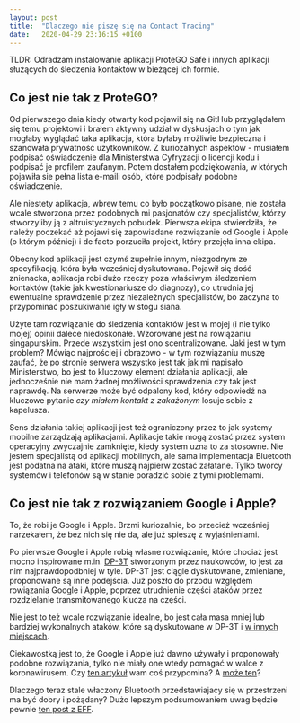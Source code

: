 ```yaml
---
layout: post
title:  "Dlaczego nie piszę się na Contact Tracing"
date:   2020-04-29 23:16:15 +0100
---
```


TLDR: Odradzam instalowanie aplikacji ProteGO Safe i innych aplikacji służących do śledzenia kontaktów w bieżącej ich formie.

## Co jest nie tak z ProteGO?

Od pierwszego dnia kiedy otwarty kod pojawił się na GitHub przyglądałem się temu projektowi i brałem aktywny
udział w dyskusjach o tym jak mogłaby wyglądać taka aplikacja, która byłaby możliwie bezpieczna i szanowała prywatność
użytkowników. Z kuriozalnych aspektów - musiałem podpisać oświadczenie dla Ministerstwa Cyfryzacji o licencji kodu
i podpisać je profilem zaufanym. Potem dostałem podziękowania, w których pojawiła sie pełna lista e-maili osób, które
podpisały podobne oświadczenie.

Ale niestety aplikacja, wbrew temu co było początkowo pisane, nie została wcale stworzona przez podobnych mi pasjonatów
czy specjalistów, którzy stworzyliby ją z altruistycznych pobudek. Pierwsza ekipa stwierdziła, że należy poczekać aż
pojawi się zapowiadane rozwiązanie od Google i Apple (o którym później) i de facto porzuciła projekt, który przejęła inna ekipa.

Obecny kod aplikacji jest czymś zupełnie innym, niezgodnym ze specyfikacją, która była wcześniej dyskutowana. Pojawił
się dość znienacka, aplikacja robi dużo rzeczy poza właściwym śledzeniem kontaktów (takie jak kwestionariusze do diagnozy),
co utrudnia jej ewentualne sprawdzenie przez niezależnych specjalistów, bo zaczyna to przypominać poszukiwanie igły
w stogu siana.

Użyte tam rozwiązanie do śledzenia kontaktów jest w mojej (i nie tylko mojej) opinii dalece niedoskonałe. Wzorowane jest
na rowiązaniu singapurskim.
Przede wszystkim jest ono scentralizowane. Jaki jest w tym problem? Mówiąc najprościej i obrazowo - w tym rozwiązaniu muszę zaufać, że po stronie
serwera wszystko jest tak jak mi napisało Ministerstwo, bo jest to kluczowy element działania aplikacji, ale jednocześnie
nie mam żadnej możliwości sprawdzenia czy tak jest naprawdę. Na serwerze może być odpalony kod, który odpowiedź
na kluczowe pytanie _czy miałem kontakt z zakażonym_ losuje sobie z kapelusza.

Sens działania takiej aplikacji jest też ograniczony przez to jak systemy mobilne zarządzają aplikacjami.
Aplikacje takie mogą zostać przez system operacyjny zwyczajnie zamknięte, kiedy system uzna to za stosowne.
Nie jestem specjalistą od aplikacji mobilnych, ale sama implementacja Bluetooth jest podatna na ataki, które muszą
najpierw zostać załatane. Tylko twórcy systemów i telefonów są w stanie poradzić sobie z tymi problemami.

## Co jest nie tak z rozwiązaniem Google i Apple?

To, że robi je Google i Apple. Brzmi kuriozalnie, bo przecież wcześniej narzekałem, że bez nich się nie da, ale już
spieszę z wyjaśnieniami.

Po pierwsze Google i Apple robią własne rozwiązanie, które chociaż jest mocno inspirowane m.in. [DP-3T](https://github.com/DP-3T/documents) stworzonym przez
naukowców, to jest za nim najprawdopodbniej w tyle. DP-3T jest ciągle dyskutowane, zmieniane, proponowane są inne
podejścia. Już poszło do przodu względem rowiązania Google i Apple, poprzez utrudnienie części ataków przez rozdzielanie
transmitowanego klucza na części.

Nie jest to też wcale rozwiązanie idealne, bo jest cała masa mniej lub bardziej wykonalnych ataków, które są dyskutowane
w DP-3T i [w innych miejscach](https://eprint.iacr.org/2020/399.pdf).

Ciekawostką jest to, że Google i Apple już dawno używały i proponowały podobne rozwiązania, tylko nie miały one wtedy
pomagać w walce z koronawirusem.
Czy [ten artykuł](https://content.sciendo.com/view/journals/popets/2019/3/article-p50.xml) wam coś przypomina?
A [może ten](https://qz.com/1169760/phone-data/)?

Dlaczego teraz stale właczony Bluetooth przedstawiajacy się w przestrzeni ma być dobry i pożądany?
Dużo lepszym podsumowaniem uwag będzie pewnie [ten post z EFF](https://www.eff.org/deeplinks/2020/04/apple-and-googles-covid-19-exposure-notification-api-questions-and-answers).
